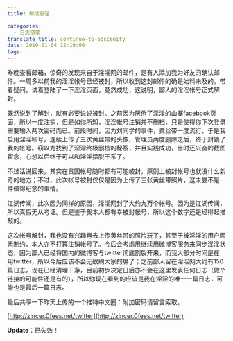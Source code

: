 ```yaml
---
title: 继续意淫

categories:
  - 日志随笔
translate_title: continue-to-obscenity
date: 2010-01-04 12:19:00
tags:
---
```


昨晚查看邮箱，惊奇的发现来自于淫淫网的邮件，是有人添加我为好友的确认邮件。一周多以前我的淫淫帐号已经被封，所以收到这封邮件的确是始料未及的。带着疑问，试着登陆了一下淫淫页面，竟然成功，这说明，鄙人的淫淫帐号正式解封。

既然说到了解封，就有必要说说被封。之前因为厌倦了淫淫的山寨facebook页面，所以一度注销，但是如你所知，淫淫帐号注销并不删档，只是使得你下次登录需要输入两次密码而已。前段时间，因为刘同学的事件，黄丝带一度流行，于是我启用淫淫帐号，连续上传了三次黄丝带的头像，管理员两度删除之后，终于封锁了我的帐号。窃以为找到了淫淫终极删档的秘笈，并且实践成功，当时还兴奋的截图留念，心想以后终于可以和淫淫摆脱干系了。

不过话说回来，其实在贵国帐号随时都有可能被封，原则上被封帐号也就没什么新奇的地方；不过，此次帐号被封仅仅是因为上传了三张黄丝带照片，这未尝不是一件值得纪念的事情。

江湖传闻，此次因为同样的原因，淫淫网封了大约九万个帐号。因为是江湖传闻，所以真假无从考证。但是鉴于我本人都有幸被封帐号，所以这个数字还是经得起推敲的。

这次帐号解封，我也没有兴趣再去上传黄丝带的照片玩了，甚至于被淫淫的用户因素制约，本人亦不打算注销帐号了。今后会考虑用继续用微博客服务来同步淫淫状态，因为鄙人已经将国内的微博客与twitter彻底割裂开来，而我大部分时间是在用twitter，所以今后应该不会无故刷大家的屏了；之前鄙人留在淫淫网大约有150篇日志，现在已经清理干净，目前初步决定日后亦不会在这里发表任何日志（做个链接的可能性还是有的），所以你现在看到的应该是我在淫淫的唯一一篇日志，可能也是最后一篇日志。

最后共享一下昨天上传的一个推特中文圈：附加密码请留言索取。

[http://zincer.0fees.net/twitter](http://zincer.0fees.net/twitter)

**Update**：已失效！
